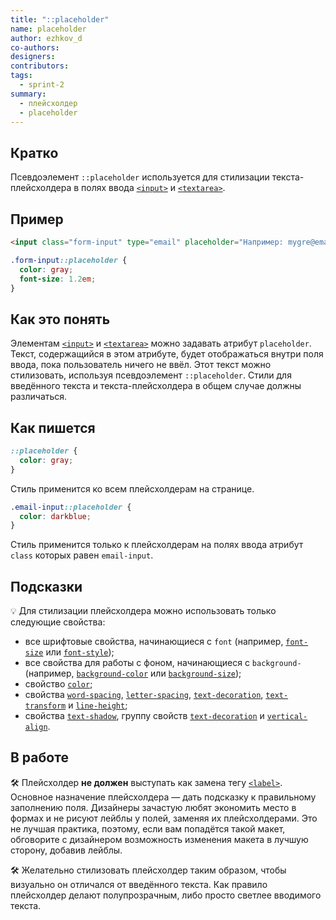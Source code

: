 ```yaml
---
title: "::placeholder"
name: placeholder
author: ezhkov_d
co-authors:
designers:
contributors:
tags:
  - sprint-2
summary:
  - плейсхолдер
  - placeholder
---
```


## Кратко

Псевдоэлемент `::placeholder` используется для стилизации текста-плейсхолдера в полях ввода [`<input>`](/html/doka/input/) и [`<textarea>`](/html/doka/textarea/).

## Пример

```html
<input class="form-input" type="email" placeholder="Например: mygre@ema.il" />
```

```css
.form-input::placeholder {
  color: gray;
  font-size: 1.2em;
}
```

## Как это понять

Элементам [`<input>`](/html/doka/input/) и [`<textarea>`](/html/doka/textarea/) можно задавать атрибут `placeholder`. Текст, содержащийся в этом атрибуте, будет отображаться внутри поля ввода, пока пользователь ничего не ввёл. Этот текст можно стилизовать, используя псевдоэлемент `::placeholder`. Стили для введённого текста и текста-плейсхолдера в общем случае должны различаться.

## Как пишется

```css
::placeholder {
  color: gray;
}
```

Стиль применится ко всем плейсхолдерам на странице.

```css
.email-input::placeholder {
  color: darkblue;
}
```

Стиль применится только к плейсхолдерам на полях ввода атрибут `class` которых равен `email-input`.

## Подсказки

💡 Для стилизации плейсхолдера можно использовать только следующие свойства:

- все шрифтовые свойства, начинающиеся с `font` (например, [`font-size`](/css/doka/font-size/) или [`font-style`](/css/doka/font-style/));
- все свойства для работы с фоном, начинающиеся с `background-` (например, [`background-color`](/css/doka/background-color/) или [`background-size`](/css/doka/background-size/));
- свойство [`color`](/css/doka/color/);
- свойства [`word-spacing`](/css/doka/word-spacing/), [`letter-spacing`](/css/doka/letter-spacing/), [`text-decoration`](/css/doka/text-decoration/), [`text-transform`](/css/doka/text-transform/) и [`line-height`](/css/doka/line-height/);
- cвойства [`text-shadow`](/css/doka/text-shadow/), группу свойств [`text-decoration`](/css/doka/text-decoration/) и [`vertical-align`](/css/doka/vertical-align/).

## В работе

🛠 Плейсхолдер **не должен** выступать как замена тегу [`<label>`](/html/doka/label/). Основное назначение плейсхолдера — дать подсказку к правильному заполнению поля. Дизайнеры зачастую любят экономить место в формах и не рисуют лейблы у полей, заменяя их плейсхолдерами. Это не лучшая практика, поэтому, если вам попадётся такой макет, обговорите с дизайнером возможность изменения макета в лучшую сторону, добавив лейблы.

🛠 Желательно стилизовать плейсхолдер таким образом, чтобы визуально он отличался от введённого текста. Как правило плейсхолдер делают полупрозрачным, либо просто светлее вводимого текста.
